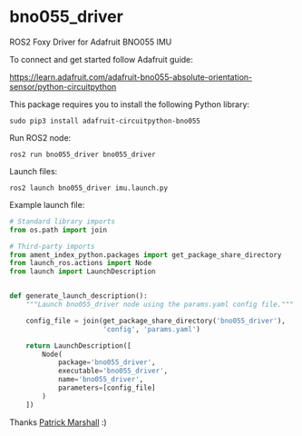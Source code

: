 # bno055_driver

ROS2 Foxy Driver for Adafruit BNO055 IMU

To connect and get started follow Adafruit guide:

https://learn.adafruit.com/adafruit-bno055-absolute-orientation-sensor/python-circuitpython

This package requires you to install the following Python library:
```shell
sudo pip3 install adafruit-circuitpython-bno055
```

Run ROS2 node:
```shell
ros2 run bno055_driver bno055_driver
```

Launch files:
```shell
ros2 launch bno055_driver imu.launch.py
```

Example launch file:
```python
# Standard library imports
from os.path import join

# Third-party imports
from ament_index_python.packages import get_package_share_directory
from launch_ros.actions import Node
from launch import LaunchDescription


def generate_launch_description():
    """Launch bno055_driver node using the params.yaml config file."""

    config_file = join(get_package_share_directory('bno055_driver'),
                       'config', 'params.yaml')

    return LaunchDescription([
        Node(
            package='bno055_driver',
            executable='bno055_driver',
            name='bno055_driver',
            parameters=[config_file]
        )
    ])

```
Thanks [Patrick Marshall](https://github.com/marshallpt) :)

